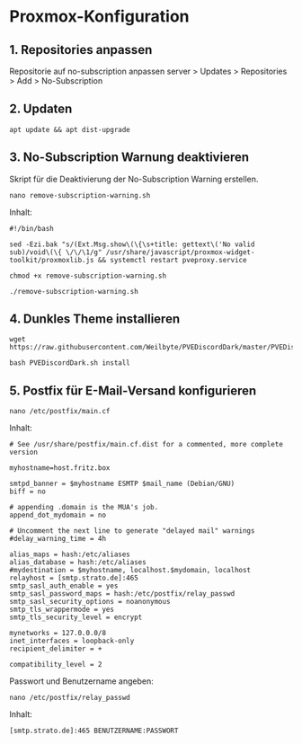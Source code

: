 # Proxmox-Konfiguration

## 1. Repositories anpassen
Repositorie auf no-subscription anpassen
server > Updates > Repositories > Add > No-Subscription

## 2. Updaten
```
apt update && apt dist-upgrade
```

## 3. No-Subscription Warnung deaktivieren
Skript für die Deaktivierung der No-Subscription Warning erstellen.
```
nano remove-subscription-warning.sh
```
Inhalt:
```
#!/bin/bash

sed -Ezi.bak "s/(Ext.Msg.show\(\{\s+title: gettext\('No valid sub)/void\(\{ \/\/\1/g" /usr/share/javascript/proxmox-widget-toolkit/proxmoxlib.js && systemctl restart pveproxy.service
```
```
chmod +x remove-subscription-warning.sh
```
```
./remove-subscription-warning.sh
```
## 4. Dunkles Theme installieren
```
wget https://raw.githubusercontent.com/Weilbyte/PVEDiscordDark/master/PVEDiscordDark.sh
```
```
bash PVEDiscordDark.sh install
```

## 5. Postfix für E-Mail-Versand konfigurieren
```
nano /etc/postfix/main.cf 
```
Inhalt: 
```
# See /usr/share/postfix/main.cf.dist for a commented, more complete version

myhostname=host.fritz.box

smtpd_banner = $myhostname ESMTP $mail_name (Debian/GNU)
biff = no

# appending .domain is the MUA's job.
append_dot_mydomain = no

# Uncomment the next line to generate "delayed mail" warnings
#delay_warning_time = 4h

alias_maps = hash:/etc/aliases
alias_database = hash:/etc/aliases
#mydestination = $myhostname, localhost.$mydomain, localhost
relayhost = [smtp.strato.de]:465
smtp_sasl_auth_enable = yes
smtp_sasl_password_maps = hash:/etc/postfix/relay_passwd
smtp_sasl_security_options = noanonymous
smtp_tls_wrappermode = yes
smtp_tls_security_level = encrypt

mynetworks = 127.0.0.0/8
inet_interfaces = loopback-only
recipient_delimiter = +

compatibility_level = 2
```
Passwort und Benutzername angeben:
```
nano /etc/postfix/relay_passwd
```
Inhalt:
```
[smtp.strato.de]:465 BENUTZERNAME:PASSWORT
```

